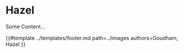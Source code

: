 # Hazel
Some Content...

{{#template
    ../templates/footer.md
    path=../images
    authors=Goudham, Hazel
}}